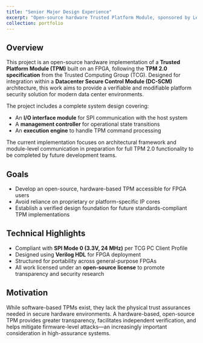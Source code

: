 ```yaml
---
title: "Senior Major Design Experience"
excerpt: "Open-source hardware Trusted Platform Module, sponsored by Lenovo.<br/><img src='/images/jiv.jpg'>"
collection: portfolio
---
```

## Overview

This project is an open-source hardware implementation of a **Trusted Platform Module (TPM)** built on an FPGA, following the **TPM 2.0 specification** from the Trusted Computing Group (TCG). Designed for integration within a **Datacenter Secure Control Module (DC-SCM)** architecture, this work aims to provide a verifiable and modifiable platform security solution for modern data center environments.

The project includes a complete system design covering:
- An **I/O interface module** for SPI communication with the host system
- A **management controller** for operational state transitions
- An **execution engine** to handle TPM command processing

The current implementation focuses on architectural framework and module-level communication in preparation for full TPM 2.0 functionality to be completed by future development teams.

## Goals

- Develop an open-source, hardware-based TPM accessible for FPGA users  
- Avoid reliance on proprietary or platform-specific IP cores  
- Establish a verified design foundation for future standards-compliant TPM implementations

## Technical Highlights

- Compliant with **SPI Mode 0 (3.3V, 24 MHz)** per TCG PC Client Profile  
- Designed using **Verilog HDL** for FPGA deployment  
- Structured for portability across general-purpose FPGAs  
- All work licensed under an **open-source license** to promote transparency and security research

## Motivation

While software-based TPMs exist, they lack the physical trust assurances needed in secure hardware environments. A hardware-based, open-source TPM provides greater transparency, facilitates independent verification, and helps mitigate firmware-level attacks—an increasingly important consideration in high-assurance systems.
